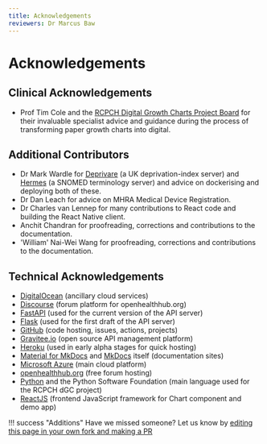 ```yaml
---
title: Acknowledgements
reviewers: Dr Marcus Baw
---
```


# Acknowledgements

## Clinical Acknowledgements

- Prof Tim Cole and the [RCPCH Digital Growth Charts Project Board](../../about/team/#project-board) for their invaluable specialist advice and guidance during the process of transforming paper growth charts into digital.

## Additional Contributors

- Dr Mark Wardle for [Deprivare](<[url](https://github.com/wardle/deprivare)>) (a UK deprivation-index server) and [Hermes](https://github.com/wardle/hermes) (a SNOMED terminology server) and advice on dockerising and deploying both of these.
- Dr Dan Leach for advice on MHRA Medical Device Registration.
- Dr Charles van Lennep for many contributions to React code and building the React Native client.
- Anchit Chandran for proofreading, corrections and contributions to the documentation.
- 'William' Nai-Wei Wang for proofreading, corrections and contributions to the documentation.

## Technical Acknowledgements

- [DigitalOcean](https://www.digitalocean.com/) (ancillary cloud services)
- [Discourse](https://www.discourse.org/) (forum platform for openhealthhub.org)
- [FastAPI](https://fastapi.tiangolo.com/) (used for the current version of the API server)
- [Flask](https://flask.palletsprojects.com/) (used for the first draft of the API server)
- [GitHub](https://github.com/) (code hosting, issues, actions, projects)
- [Gravitee.io](https://www.gravitee.io/) (open source API management platform)
- [Heroku](https://www.heroku.com/) (used in early alpha stages for quick hosting)
- [Material for MkDocs](https://squidfunk.github.io/mkdocs-material/) and [MkDocs](https://www.mkdocs.org/) itself (documentation sites)
- [Microsoft Azure](https://azure.microsoft.com/) (main cloud platform)
- [openhealthhub.org](https://openhealthhub.org/) (free forum hosting)
- [Python](https://www.python.org/) and the Python Software Foundation (main language used for the RCPCH dGC project)
- [ReactJS](https://reactjs.org/) (frontend JavaScript framework for Chart component and demo app)

!!! success "Additions"
    Have we missed someone? Let us know by [editing this page in your own fork and making a PR](https://docs.github.com/en/repositories/working-with-files/managing-files/editing-files#editing-files-in-another-users-repository)
